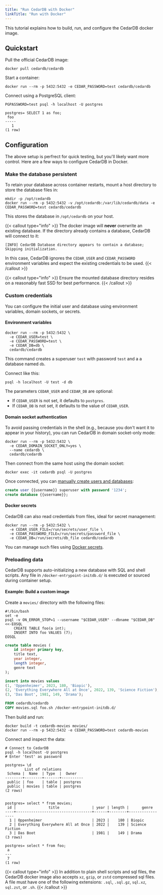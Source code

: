 ```yaml
---
title: "Run CedarDB with Docker"
linkTitle: "Run with Docker"
---
```


This tutorial explains how to build, run, and configure the CedarDB docker image.

## Quickstart

Pull the official CedarDB image:

```shell
docker pull cedardb/cedardb
```
Start a container:

```shell
docker run --rm -p 5432:5432 -e CEDAR_PASSWORD=test cedardb/cedardb
```

Connect using a PostgreSQL client:

```shell
PGPASSWORD=test psql -h localhost -U postgres

postgres= SELECT 1 as foo;
 foo 
-----
   1
(1 row)
```

## Configuration

The above setup is perfrect for quick testing, but you'll likely want more control.
Here are a few ways to configure CedarDB in Docker.

### Make the database persistent

To retain your database across container restarts, mount a host directory to store the database files in:

```shell
mkdir -p /opt/cedardb
docker run --rm -p 5432:5432 -v /opt/cedardb:/var/lib/cedardb/data -e CEDAR_PASSWORD=test cedardb/cedardb
```
This stores the database in `/opt/cedardb` on your host.

{{< callout type="info" >}}
The docker image will **never** overwrite an existing database.
If the directory already contains a database, CedarDB will connect to it:

`[INFO] CedarDB Database directory appears to contain a database; Skipping initialization.`

In this case, CedarDB ignores the `CEDAR_USER` and `CEDAR_PASSWORD` environment variables and expect
the existing credentials to be used.
{{< /callout >}}


{{< callout type="info" >}}
Ensure the mounted database directory resides on a reasonably fast SSD for best performance.
{{< /callout >}}

### Custom credentials
You can configure the initial user and database using environment variables, domain sockets, or secrets.

#### Environment variables
```shell
docker run --rm -p 5432:5432 \
  -e CEDAR_USER=test \
  -e CEDAR_PASSWORD=test \
  -e CEDAR_DB=db \
  cedardb/cedardb
```
This command creates a superuser `test` with password `test` and a a database named `db`.

Connect like this:
```shell
psql -h localhost -U test -d db
```

The parameters `CEDAR_USER` and `CEDAR_DB` are optional:
- If `CEDAR_USER` is not set, it defaults to `postgres`.
- If `CEDAR_DB` is not set, it defaults to the value of `CEDAR_USER`.


#### Domain socket authentication

To avoid passing credentials in the shell  (e.g., because you don't want it to appear in your history), you can run CedarDB in domain socket-only mode:
```shell
docker run --rm -p 5432:5432 \
  -e CEDAR_DOMAIN_SOCKET_ONLY=yes \
  --name cedardb \
  cedardb/cedardb
```

Then connect from the same host using the domain socket:
```shell
docker exec -it cedardb psql -U postgres
```
Once connected, you can [manually create users and databases](/docs/references/sqlreference/statements/createrole):
```sql
create user {{username}} superuser with password '1234';
create database {{username}};
```

#### Docker secrets

CedarDB can also read credentials from files, ideal for secret management:
```shell
docker run --rm -p 5432:5432 \
  -e CEDAR_USER_FILE=/run/secrets/user_file \
  -e CEDAR_PASSWORD_FILE=/run/secrets/password_file \
  -e CEDAR_DB=/run/secrets/db_file cedardb/cedardb
```
You can manage such files using [Docker secrets](https://docs.docker.com/engine/swarm/secrets/).

### Preloading data
CedarDB supports auto-initializing a new database with SQL and shell scripts.
Any file in `/docker-entrypoint-initdb.d/` is executed or sourced during container setup.

#### Example: Build a custom image

Create a `movies/` directory with the following files:

```shell {filename="movies/foo.sh"}
#!/bin/bash
set -e
psql -v ON_ERROR_STOP=1 --username "$CEDAR_USER" --dbname "$CEDAR_DB" <<-EOSQL
	CREATE TABLE foo(a int);
	INSERT INTO foo VALUES (7);
EOSQL
```

```sql {filename="movies/movies.sql"}
create table movies (
    id integer primary key,
    title text,
    year integer,
    length integer,
    genre text
);

insert into movies values
(1, 'Oppenheimer', 2023, 180, 'Biopic'),
(2, 'Everything Everywhere All at Once', 2022, 139, 'Science Fiction'),
(3, 'Das Boot', 1981, 149, 'Drama');
```

```Dockerfile {filename="movies/Dockerfile"}
FROM cedardb/cedardb
COPY movies.sql foo.sh /docker-entrypoint-initdb.d/
```

Then build and run:

```shell
docker build -t cedardb-movies movies/
docker run --rm -p 5432:5432 -e CEDAR_PASSWORD=test cedardb-movies
```

Connect and inspect the data:
```shell
# Connect to CedarDB
psql -h localhost -U postgres
# Enter 'test' as password

postgres= \d
         List of relations
 Schema |  Name  | Type  |  Owner
--------+--------+-------+----------
 public | foo    | table | postgres
 public | movies | table | postgres
(2 rows)


postgres= select * from movies;
 id |               title               | year | length |      genre
----+-----------------------------------+------+--------+-----------------
  1 | Oppenheimer                       | 2023 |    180 | Biopic
  2 | Everything Everywhere All at Once | 2022 |    139 | Science Fiction
  3 | Das Boot                          | 1981 |    149 | Drama
(3 rows)

postgres= select * from foo;
 a
---
 7
(1 row)

```

{{< callout type="info" >}}
In addition to plain shell scripts and sql files, the CedarDB docker image also accepts `xz`, `gzip`, or `zstd` compressed sql files.
A file must have one of the following extensions: `.sql`, `.sql.gz`, `sql.xz`, `sql.zst`, or `.sh`.
{{< /callout >}}
